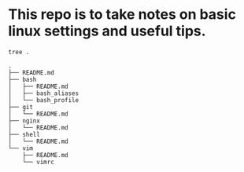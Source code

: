 # This repo is to take notes on basic linux settings and useful tips.

`tree .`
```shell
.
├── README.md
├── bash
│   ├── README.md
│   ├── bash_aliases
│   └── bash_profile
├── git
│   └── README.md
├── nginx
│   └── README.md
├── shell
│   └── README.md
└── vim
    ├── README.md
    └── vimrc
```
